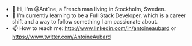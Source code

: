 - 👋 Hi, I’m @Ant1ne, a French man living in Stockholm, Sweden.
- 🌱 I’m currently learning to be a Full Stack Developer, which is a career shift and a way to follow something I am passionate about.
- 📫 How to reach me: http://www.linkedin.com/in/antoineaubard or https://www.twitter.com/AntoineAubard

<!---
Ant1ne/Ant1ne is a ✨ special ✨ repository because its `README.md` (this file) appears on your GitHub profile.
You can click the Preview link to take a look at your changes.
--->
